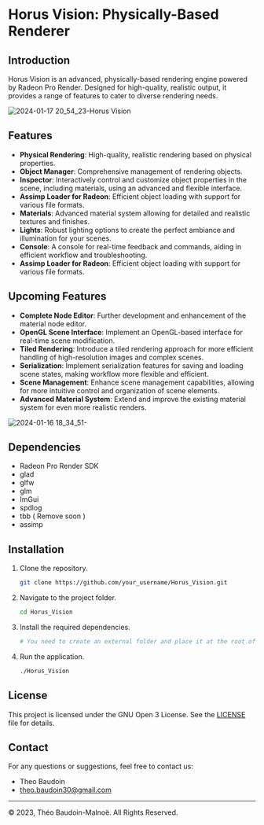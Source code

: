 # Horus Vision: Physically-Based Renderer

## Introduction

Horus Vision is an advanced, physically-based rendering engine powered by Radeon Pro Render. Designed for high-quality, realistic output, it provides a range of features to cater to diverse rendering needs.

![2024-01-17 20_54_23-Horus Vision](https://github.com/TheoBaudoinLighting/Horus-Vision/assets/30130580/0f7c8aab-5c0c-4958-96d6-1e05837c1d6a)

## Features

- **Physical Rendering**: High-quality, realistic rendering based on physical properties.
- **Object Manager**: Comprehensive management of rendering objects.
- **Inspector**: Interactively control and customize object properties in the scene, including materials, using an advanced and flexible interface.
- **Assimp Loader for Radeon**: Efficient object loading with support for various file formats.
- **Materials**: Advanced material system allowing for detailed and realistic textures and finishes.
- **Lights**: Robust lighting options to create the perfect ambiance and illumination for your scenes.
- **Console**: A console for real-time feedback and commands, aiding in efficient workflow and troubleshooting.
- **Assimp Loader for Radeon**: Efficient object loading with support for various file formats.

## Upcoming Features

- **Complete Node Editor**: Further development and enhancement of the material node editor.
- **OpenGL Scene Interface**: Implement an OpenGL-based interface for real-time scene modification.
- **Tiled Rendering**: Introduce a tiled rendering approach for more efficient handling of high-resolution images and complex scenes.
- **Serialization**: Implement serialization features for saving and loading scene states, making workflow more flexible and efficient.
- **Scene Management**: Enhance scene management capabilities, allowing for more intuitive control and organization of scene elements.
- **Advanced Material System**: Extend and improve the existing material system for even more realistic renders.

![2024-01-16 18_34_51-](https://github.com/TheoBaudoinLighting/Horus-Vision/assets/30130580/f6195652-a41f-4bf9-8a1f-4dfa9eaf9c91)

## Dependencies

- Radeon Pro Render SDK
- glad
- glfw
- glm
- ImGui
- spdlog
- tbb ( Remove soon )
- assimp

## Installation

1. Clone the repository.
    ```bash
    git clone https://github.com/your_username/Horus_Vision.git
    ```
2. Navigate to the project folder.
    ```bash
    cd Horus_Vision
    ```
3. Install the required dependencies.
    ```bash
    # You need to create an external folder and place it at the root of the project with your dependencies inside
    ```
4. Run the application.
    ```bash
    ./Horus_Vision
    ```

## License

This project is licensed under the GNU Open 3 License. See the [LICENSE](LICENSE) file for details.

## Contact

For any questions or suggestions, feel free to contact us:

- Theo Baudoin
- theo.baudoin30@gmail.com

---

© 2023, Théo Baudoin-Malnoë. All Rights Reserved.
